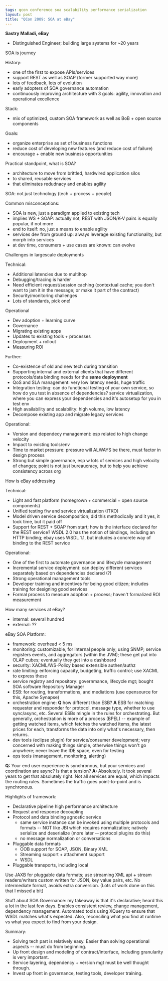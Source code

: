 ```yaml
---
tags: qcon conference soa scalability performance serialization
layout: post
title: "QCon 2009: SOA at eBay"
---
```




<p><strong>Sastry Malladi, eBay</strong></p>

<ul>
<li>Distinguished Engineer; building large systems for ~20 years</li>
</ul>

<p>SOA is journey</p>

<p>History: </p>

<ul>
<li>one of the first to expose APIs/services</li>
<li>support REST as well as SOAP (former supported way more)</li>
<li>lots of feedback, lots of evolution</li>
<li>early adopters of SOA governance automation</li>
<li>continuously improving architecture with 3 goals: agility,
innovation and operational excellence</li>
</ul>

<p>Stack:</p>

<ul>
<li>mix of optimized, custom SOA framework as well as BoB + open
source components</li>
</ul>

<p>Goals:</p>

<ul>
<li>organize enterprise as set of business functions</li>
<li>reduce cost of developing new features (and reduce cost of
failure)</li>
<li>encourage + enable new business opportunities</li>
</ul>

<p>Practical standpoint, what is SOA?</p>

<ul>
<li>architecture to move from brittled, hardwired application silos</li>
<li>to shared, reusable services</li>
<li>that eliminates redudnacy and enables agility</li>
</ul>

<p>SOA: not just technology (tech + process + people)</p>

<p>Common misconceptions:</p>

<ul>
<li>SOA is new, just a paradigm applied to existing tech</li>
<li>implies WS + SOAP: actually not, REST with JSON/K-V pairs is
equally popular, if not more</li>
<li>end to itself: no, just a means to enable agility</li>
<li>services dev from ground up: always leverage existing
functionality, but morph into services</li>
<li>at dev time, consumers + use cases are known: can evolve</li>
</ul>

<p>Challenges in largescale deployments</p>

<p>Technical:</p>

<ul>
<li>Additional latencies due to multihop</li>
<li>Debugging/tracing is harder</li>
<li>Need efficient request/session caching (contextual cache; you
don't want to jam it in the message; or make it part of the contract)</li>
<li>Security/monitoring challenges</li>
<li>Lots of standards, pick one!</li>
</ul>

<p>Operational</p>

<ul>
<li>Dev adoption + learning curve</li>
<li>Governance</li>
<li>Migrating existing apps</li>
<li>Updates to existing tools + processes</li>
<li>Deployment + rollout</li>
<li>Measuring ROI</li>
</ul>

<p>Further:</p>

<ul>
<li>Co-existence of old and new tech during transition</li>
<li>Supporting internal and external clients that have different
protocols/data binding needs for the <strong>same deployment</strong></li>
<li>QoS and SLA management: very low latency needs, huge traffic</li>
<li>Integration testing: can do functional testing of your own
service, so how do you test in absence of dependencies? service
virtualization, where you can express your dependencies and
it's autosetup for you in test env</li>
<li>High availability and scalability: high volume, low latency</li>
<li>Decompose existing app and migrate legacy services</li>
</ul>

<p>Operational:</p>

<ul>
<li>Version and dependecy management: esp related to high change velocity</li>
<li>Impact to existing tools/env</li>
<li>Time to market pressure: pressure will ALWAYS be there, must
factor in design process</li>
<li>Strong but simple governance, esp w lots of services and high
velocity of changes; point is not just bureaucracy, but to help
you achieve consistency across org</li>
</ul>

<p>How is eBay addressing</p>

<p>Technical:</p>

<ul>
<li>Light and fast platform (homegrown + commercial + open source
components)</li>
<li>Unified testing f/w and service virtualization (ITKO)</li>
<li>Model driven service decomposition; did this methodically and
it yes, it took time, but it paid off</li>
<li>Support for REST + SOAP from start; how is the interface
declared for the REST service? WSDL 2.0 has the notion of
bindings, including an HTTP binding; ebay uses WSDL 1.1, but
includes a concrete way of binding to the REST service</li>
</ul>

<p>Operational:</p>

<ul>
<li>One of the first to automate governance and lifecycle
management</li>
<li>Incremental service deployment: can deploy different services
separately based on dependencies declared (?)</li>
<li>Strong operational management tools</li>
<li>Developer training and incentives for being good citizen;
includes training for designing good services</li>
<li>Formal process to measure adoption + process; haven't
formalized ROI measurement</li>
</ul>

<p>How many services at eBay?</p>

<ul>
<li>internal: several hundred</li>
<li>external: ??</li>
</ul>

<p>eBay SOA Platform:</p>

<ul>
<li>framework: overhead &lt; 5 ms</li>
<li>monitoring: customizable, for internal people only; using SNMP;
service registers events, and aggregators (within the JVM);
these get put into OLAP cubes; eventually they get into a dashboard</li>
<li>security: XACML/WS-Policy based extensible authen/authz</li>
<li>rate limiting: enforcing capacity, budgeting, traffic control;
use XACML to express these</li>
<li>service registry and repository: governmance, lifecycle mgt;
bought SOA software Repository Manager</li>
<li>ESB: for routing, transformations, and mediations (use
opensource for this, Apache Synapse)</li>
<li>orchestration engine: <strong>Q</strong> how different than ESB? <strong>A</strong> ESB
for matching requester and responder for protocol, message
type, whether to use sync/async, etc. Several ESBs mingle in
the rules for orchestrating. But generally, orchestration is
more of a process (BPEL) -- example of getting watched items,
which fetches the watched items, the latest prices for each,
transforms the data into only what's necessary, then returns.</li>
<li>dev tools (eclipse plugin) for service/consumer development;
very concerned with making things simple, otherwise things
won't go anywhere; never leave the IDE space, even for testing</li>
<li>ops tools (management, monitoring, alerting)</li>
</ul>

<p><strong>Q:</strong> Your end user experience is synchronous, but your services
and coordination are async? Is that a tension? <strong>A:</strong>
Absolutely. It took several years to get that absolutely
right. Not all services are equal, which impacts the routing
rules. Sometimes the traffic goes point-to-point and is
synchronous.</p>

<p>Highlights of framework:</p>

<ul>
<li>Declarative pipeline high performance architecture</li>
<li>Request and response decoupling</li>
<li>Protocol and data binding agnostic service
<ul>
<li>same service instance can be invoked using multiple
protocols and formats -- NOT like JBI which requires
normalization; natively serialize and deserialize (more
later -- protocol plugins do this)</li>
<li>no message normalization or conversations</li>
</ul></li>
<li>Pluggable data formats
<ul>
<li>OOB support for SOAP, JSON, Binary XML</li>
<li>Streaming support + attachment support</li>
<li>WSDL </li>
</ul></li>
<li>Pluggable transports, including local </li>
</ul>

<p>Use JAXB for pluggable data formats; use streaming XML api +
stream readers/writers custom written for JSON, key value pairs,
etc. No intermediate format, avoids extra conversion. (Lots of
work done on this that I missed a bit)</p>

<p>Stuff about SOA Governance: my takeaway is that it's declarative;
heard this a lot in the last few days. Enables consistent review,
change management, dependency management. Automated tools using
XQuery to ensure that WSDL matches what's expected.  Also,
reconciling what you find at runtime vs what you expect to find
from your design.</p>

<p>Summary:</p>

<ul>
<li>Solving tech part is relatively easy. Easier than solving
operational aspects -- must do from beginning.</li>
<li>Up front design and modeling of contract/interface, including
granularity is very important.</li>
<li>Service layering, dependency + version mgt must be well thought
through. </li>
<li>Invest up front in governance, testing tools, developer
training.</li>
</ul>



